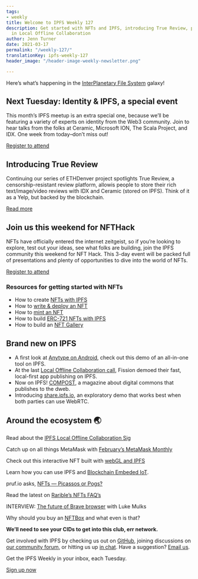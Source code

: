 ```yaml
---
tags:
- weekly
title: Welcome to IPFS Weekly 127
description: Get started with NFTs and IPFS, introducing True Review, plus the latest
  in Local Offline Collaboration
author: Jenn Turner
date: 2021-03-17
permalink: "/weekly-127/"
translationKey: ipfs-weekly-127
header_image: "/header-image-weekly-newsletter.png"

---
```

Here’s what’s happening in the [InterPlanetary File System](https://ipfs.io/) galaxy!

## Next Tuesday: Identity & IPFS, a special event
This month’s IPFS meetup is an extra special one, because we’ll be featuring a variety of experts on identity from the Web3 community. Join to hear talks from the folks at Ceramic, Microsoft ION, The Scala Project, and IDX. One week from today–don’t miss out!

[Register to attend](https://www.meetup.com/San-Francisco-IPFS/events/276123396/)

## Introducing True Review
Continuing our series of ETHDenver project spotlights True Review, a censorship-resistant review platform, allowis people to store their rich text/image/video reviews with IDX and Ceramic (stored on IPFS). Think of it as a Yelp, but backed by the blockchain. 

[Read more](https://devfolio.co/submissions/blah-7859)

## Join us this weekend for NFTHack 
NFTs have officially entered the internet zeitgeist, so if you’re looking to explore, test out your ideas, see what folks are building, join the IPFS community this weekend for NFT Hack. This 3-day event will be packed full of presentations and plenty of opportunities to dive into the world of NFTs. 

[Register to attend](https://nft.ethglobal.co/)

### Resources for getting started with NFTs
* How to create [NFTs with IPFS](https://medium.com/pinata/ipfs-nfts-and-persistent-artwork-50a129587a36)
* How to [write & deploy an NFT](https://medium.com/alchemy-api/how-to-write-deploy-an-nft-d92c8b6b777f)
* How to [mint an NFT](https://medium.com/alchemy-api/how-to-mint-an-nft-8cd51e8eb634)
* How to build [ERC-721 NFTs with IPFS](https://medium.com/pinata/how-to-build-erc-721-nfts-with-ipfs-e76a21d8f914)
* How to build an [NFT Gallery](https://medium.com/kodadot/traverse-to-the-prime-show-733d6046d3f5)

## Brand new on IPFS
* A first look at [Anytype on Android](https://www.reddit.com/r/ipfs/comments/m2qolr/heres_a_first_look_at_anytype_on_android_demo_of/), check out this demo of an all-in-one tool on IPFS.
* At the last [Local Offline Collaboration call](https://www.youtube.com/watch?v=0zUg20816hU), Fission demoed their fast, local-first app publishing on IPFS.
* Now on IPFS! [COMPOST](https://one.compost.digital/), a magazine about digital commons that publishes to the dweb.
* Introducing [share.ipfs.io](http://share.ipfs.io/), an exploratory demo that works best when both parties can use WebRTC. 

## Around the ecosystem 🌏
Read about the [IPFS Local Offline Collaboration Sig](https://news.ycombinator.com/item?id=26462597) 

Catch up on all things MetaMask with [February’s MetaMask Monthly](https://medium.com/metamask/metamask-monthly-february-2021-41ab42de69f7)

Check out this interactive NFT built with [webGL and IPFS](https://twitter.com/johnbenton/status/1370074442676776960)

Learn how you can use IPFS and [Blockchain Embeded IoT](https://medium.com/@oumi.group/ipfs-blockchain-embeded-iot-6ea33c1bb4d0). 

pruf.io asks, [NFTs — Picassos or Pogs?](https://prufio.medium.com/nfts-picassos-or-pogs-edb4b205eb78) 

Read the latest on [Rarible’s NFTs FAQ’s](https://raynel.medium.com/nfts-rarible-com-faqs-70649f47d85d)

INTERVIEW: [The future of Brave browser](https://hive.blog/crypto/@scottcbusiness/the-future-of-brave-browser-with-luke-mulks) with Luke Mulks

Why should you buy an [NFTBox](https://nftboxes.medium.com/so-what-is-nftboxes-752b31c439a6) and what even is that? 

**We’ll need to see your CIDs to get into this club, err network.**

Get involved with IPFS by checking us out on [GitHub](https://github.com/ipfs), joining discussions on [our community forum](https://discuss.ipfs.io/), or hitting us up [in chat](https://riot.im/app/#/room/#ipfs:matrix.org). Have a suggestion? [Email us](mailto:newsletter@ipfs.io).

Get the IPFS Weekly in your inbox, each Tuesday.
<p><a href="https://ipfs.us4.list-manage.com/subscribe?u=25473244c7d18b897f5a1ff6b&amp;id=cad54b2230" class="button button-primary">Sign up now</a></p>